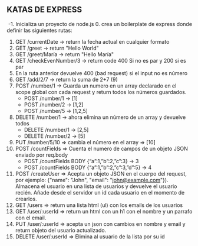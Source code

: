 ## KATAS DE EXPRESS

​
-1. Inicializa un proyecto de node.js 0. crea un boilerplate de express donde definir las siguientes rutas:

1. GET /currentDate -> return la fecha actual en cualquier formato
1. GET /greet -> return "Hello World"
1. GET /greet/María -> return "Hello María"
1. GET /checkEvenNumber/3 -> return code 400 Si no es par y 200 si es par
1. En la ruta anterior devuelve 400 (bad request) si el input no es número
1. GET /add/2/7 -> return la suma de 2+7 (9)
1. POST /number/1 -> Guarda un numero en un array declarado en el scope global con cada request y return todos los números guardados.
   - POST /number/1 -> [1]
   - POST /number/2 -> [1,2]
   - POST /number/5 -> [1,2,5]
1. DELETE /number/1 -> ahora elimina un número de un array y devuelve todos
   - DELETE /number/1 -> [2,5]
   - DELETE /number/2 → [5]
1. PUT /number/5/10 => cambia el número en el array => [10]
1. POST /countFields => Cuenta el numero de campos de un objeto JSON enviado por req.body
   - POST /countFields BODY {“a”:1,”b”:2,”c”:3} -> 3
   - POST /countFields BODY {“a”:1,”b”:2,”c”:3,”d”:5} -> 4
1. POST /createUser => Acepta un objeto JSON en el cuerpo del request, por ejemplo: {"name": "John", "email": "[john@example.com](mailto:john@example.com)"}). Almacena el usuario en una lista de usuarios y devuelve el usuario recién. Añade desde el servidor un id cada usuario en el momento de crearlos.
1. GET /users => return una lista html (ul) con los emails de los usuarios
1. GET /user/:userId => return un html con un h1 con el nombre y un parrafo con el email.
1. PUT /user/:userId => acepta un json con cambios en nombre y email y return objeto del usuario actualizado.
1. DELETE /user/:userId => Elimina al usuario de la lista por su id
